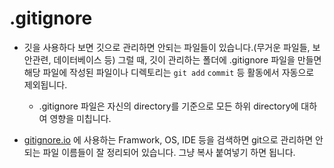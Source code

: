 # .gitignore

- 깃을 사용하다 보면 깃으로 관리하면 안되는 파일들이 있습니다.(무거운 파일들, 보안관련, 데이터베이스 등) 
  그럴 때, 깃이 관리하는 폴더에 .gitignore 파일을 만들면 해당 파일에 작성된 파일이나 디렉토리는 `git add` `commit` 등 활동에서 자동으로 제외됩니다.
  - .gitignore 파일은 자신의 directory를 기준으로 모든 하위 directory에 대하여 영향을 미칩니다.

- [gitignore.io](https://gitignore.io) 에 사용하는 Framwork, OS, IDE 등을 검색하면 git으로 관리하면 안되는 파일 이름들이 잘 정리되어 있습니다. 그냥 복사 붙여넣기 하면 됩니다.

